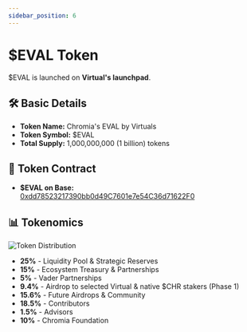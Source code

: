 ```yaml
---
sidebar_position: 6
---
```


# $EVAL Token

$EVAL is launched on **Virtual's launchpad**.

## 🛠 Basic Details

- **Token Name:** Chromia's EVAL by Virtuals  
- **Token Symbol:** $EVAL  
- **Total Supply:** 1,000,000,000 (1 billion) tokens  

## 🔗 Token Contract

- **$EVAL on Base:**  
  [0xdd78523217390bb0d49C7601e7e54C36d71622F0](https://basescan.org/address/0xdd78523217390bb0d49c7601e7e54c36d71622f0)

## 📊 Tokenomics

![Token Distribution](/assets/token-distribution.png)

- **25%** - Liquidity Pool & Strategic Reserves  
- **15%** - Ecosystem Treasury & Partnerships  
- **5%** - Vader Partnerships  
- **9.4%** - Airdrop to selected Virtual & native $CHR stakers (Phase 1)  
- **15.6%** - Future Airdrops & Community  
- **18.5%** - Contributors  
- **1.5%** - Advisors  
- **10%** - Chromia Foundation  
